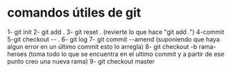 # comandos útiles de git 

1- git init 
2- git add . 
3- git reset . (revierte lo que hace "git add .")
4-commit
5-git checkout -- . 
6- git log 
7- git commit --amend (suponiendo que haya algun error en un último commit esto lo arregla)
8- git checkout -b rama-heroes (toma todo lo que se encuentra en el ultimo commit y a partir de ese punto creo una nueva rama)
9- git checkout master

